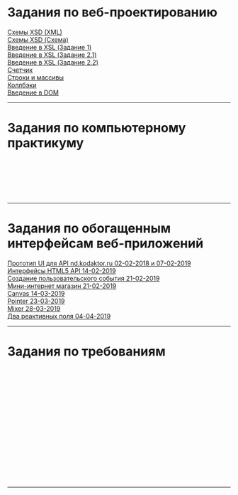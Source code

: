 # Задания по веб-проектированию    
[Схемы XSD (XML)][1] <br>
[Схемы XSD (Схема)][2] <br>
[Введение в XSL (Задание 1)][3] <br>
[Введение в XSL (Задание 2.1)][4] <br>
[Введение в XSL (Задание 2.2)][5] <br>
[Счетчик][6] <br>
[Строки и массивы][7] <br>
[Коллбэки][8] <br>
[Введение в DOM][9] <br>

[1]: https://kodaktor.ru/unsafe_9f2f7 "Схемы XSD (XML)"
[2]: https://kodaktor.ru/unsafe_82c16 "Схемы XSD (Схема)"
[3]: https://kodaktor.ru/?!=723b2c7 "Введение в XSL (Задание 1)"
[4]: https://kodaktor.ru/?!=723b2c7_6492d "Введение в XSL (Задание 2.1)"
[5]: https://kodaktor.ru/?!=task_func_b6e60 "Введение в XSL (Задание 2.2)"
[6]: https://kodaktor.ru/?!=2c4cefb_efe33 "Счетчик"
[7]: https://kodaktor.ru/?!=2c4cefb_fe608 "Строки и массивы"
[8]: https://kodaktor.ru/?!=bb6b8c4_0b9df "Коллбэки"
[9]: https://kodaktor.ru/?!=rates_29c25 "Введение в DOM"


*****



# Задания по компьютерному практикуму


[][1] <br>
[][2] <br>
[][3] <br>
[][4] <br>
[][5] <br>



[1]:  ""
[2]:  ""
[3]:  ""
[4]:  ""
[5]:  ""


*****



# Задания по обогащенным интерфейсам веб-приложений

[Прототип UI для API nd.kodaktor.ru 02-02-2018 и 07-02-2019][1] <br>
[Интерфейсы HTML5 API 14-02-2019][2] <br>
[Создание пользовательского события 21-02-2019][3] <br>
[Мини-интернет магазин 21-02-2019][4] <br>
[Canvas 14-03-2019][5] <br>
[Pointer 23-03-2019][6] <br>
[Mixer 28-03-2019][7] <br>
[Два реактивных поля 04-04-2019][8] <br>


[1]: https://kodaktor.ru/?!=9448b65 "Прототип UI для API nd.kodaktor.ru 02-02-2018 и 07-02-2019"
[2]: https://kodaktor.ru/?!=9448b65_b18a8 "Интерфейсы HTML5 API 14-02-2019"
[3]: https://kodaktor.ru/?!=9448b65_04ed1 "Создание пользовательского события 21-02-2019"
[4]: https://kodaktor.ru/?!=9448b65_3eb74 "Мини-интернет магазин 21-02-2019"
[5]: https://kodaktor.ru/?!=3f5d9bf_a1378 "Canvas 14-03-2019"
[6]: https://kodaktor.ru/?!=3f5d9bf "Pointer 23-03-2019"
[7]: https://kodaktor.ru/?!=3f5d9bf_91cbc "Mixer 28-03-2019"
[8]: https://kodaktor.ru/?!=3f5d9bf_777c1 "Два реактивных поля 04-04-2019"


*****


# Задания по требованиям

[][1] <br>
[][2] <br>
[][3] <br>
[][4] <br>
[][5] <br>
[][6] <br>
[][7] <br>
[][8] <br>
[][9] <br>
[][10] <br>
[][11] <br>
[][12] <br>
[][13] <br>
[][14] <br>
[][15] <br>

[1]:  ""
[2]:  ""
[3]:  ""
[4]:  ""
[5]:  ""
[6]:  ""
[7]:  ""
[8]:  ""
[9]:  ""
[10]:  ""
[11]:  ""
[12]:  ""
[13]:  ""
[14]:  ""
[15]:  ""

*****
